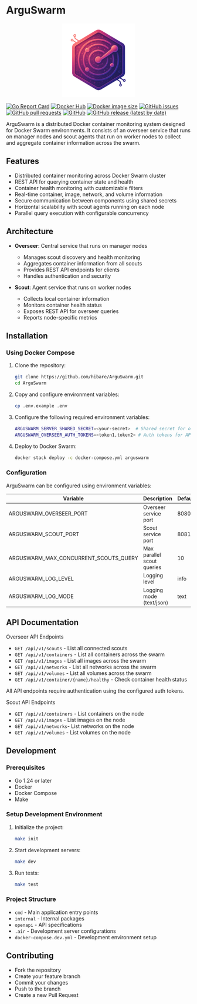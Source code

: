 # ArguSwarm

<p align="center">
<img src="./internal/assets/favicon.png" alt="Tekton Chains logo" width=200 height=200></img>
</p>

[![Go Report Card](https://goreportcard.com/badge/github.com/hibare/ArguSwarm)](https://goreportcard.com/report/github.com/hibare/ArguSwarm)
[![Docker Hub](https://img.shields.io/docker/pulls/hibare/arguswarm)](https://hub.docker.com/r/hibare/arguswarm)
[![Docker image size](https://img.shields.io/docker/image-size/hibare/arguswarm/latest)](https://hub.docker.com/r/hibare/arguswarm)
[![GitHub issues](https://img.shields.io/github/issues/hibare/ArguSwarm)](https://github.com/hibare/ArguSwarm/issues)
[![GitHub pull requests](https://img.shields.io/github/issues-pr/hibare/ArguSwarm)](https://github.com/hibare/ArguSwarm/pulls)
[![GitHub](https://img.shields.io/github/license/hibare/ArguSwarm)](https://github.com/hibare/ArguSwarm/blob/main/LICENSE)
[![GitHub release (latest by date)](https://img.shields.io/github/v/release/hibare/ArguSwarm)](https://github.com/hibare/ArguSwarm/releases)

ArguSwarm is a distributed Docker container monitoring system designed for Docker Swarm environments. It consists of an overseer service that runs on manager nodes and scout agents that run on worker nodes to collect and aggregate container information across the swarm.

## Features

- Distributed container monitoring across Docker Swarm cluster
- REST API for querying container state and health
- Container health monitoring with customizable filters
- Real-time container, image, network, and volume information
- Secure communication between components using shared secrets
- Horizontal scalability with scout agents running on each node
- Parallel query execution with configurable concurrency

## Architecture

- **Overseer**: Central service that runs on manager nodes

  - Manages scout discovery and health monitoring
  - Aggregates container information from all scouts
  - Provides REST API endpoints for clients
  - Handles authentication and security

- **Scout**: Agent service that runs on worker nodes
  - Collects local container information
  - Monitors container health status
  - Exposes REST API for overseer queries
  - Reports node-specific metrics

## Installation

### Using Docker Compose

1. Clone the repository:

   ```bash
   git clone https://github.com/hibare/ArguSwarm.git
   cd ArguSwarm
   ```

2. Copy and configure environment variables:

   ```bash
   cp .env.example .env
   ```

3. Configure the following required environment variables:

   ```bash
   ARGUSWARM_SERVER_SHARED_SECRET=<your-secret>  # Shared secret for overseer-scout communication
   ARGUSWARM_OVERSEER_AUTH_TOKENS=<token1,token2> # Auth tokens for API access
   ```

4. Deploy to Docker Swarm:

   ```bash
   docker stack deploy -c docker-compose.yml arguswarm
   ```

### Configuration

ArguSwarm can be configured using environment variables:

| Variable                              | Description                | Default |
| ------------------------------------- | -------------------------- | ------- |
| ARGUSWARM_OVERSEER_PORT               | Overseer service port      | 8080    |
| ARGUSWARM_SCOUT_PORT                  | Scout service port         | 8081    |
| ARGUSWARM_MAX_CONCURRENT_SCOUTS_QUERY | Max parallel scout queries | 10      |
| ARGUSWARM_LOG_LEVEL                   | Logging level              | info    |
| ARGUSWARM_LOG_MODE                    | Logging mode (text/json)   | text    |

## API Documentation

Overseer API Endpoints

- `GET /api/v1/scouts` - List all connected scouts
- `GET /api/v1/containers` - List all containers across the swarm
- `GET /api/v1/images` - List all images across the swarm
- `GET /api/v1/networks` - List all networks across the swarm
- `GET /api/v1/volumes` - List all volumes across the swarm
- `GET /api/v1/container/{name}/healthy` - Check container health status

All API endpoints require authentication using the configured auth tokens.

Scout API Endpoints

- `GET /api/v1/containers` - List containers on the node
- `GET /api/v1/images` - List images on the node
- `GET /api/v1/networks`- List networks on the node
- `GET /api/v1/volumes` - List volumes on the node

## Development

### Prerequisites

- Go 1.24 or later
- Docker
- Docker Compose
- Make

### Setup Development Environment

1. Initialize the project:

   ```bash
   make init
   ```

2. Start development servers:

   ```bash
   make dev
   ```

3. Run tests:

   ```bash
   make test
   ```

### Project Structure

- `cmd` - Main application entry points
- `internal` - Internal packages
- `openapi` - API specifications
- `.air` - Development server configurations
- `docker-compose.dev.yml` - Development environment setup

## Contributing

- Fork the repository
- Create your feature branch
- Commit your changes
- Push to the branch
- Create a new Pull Request
